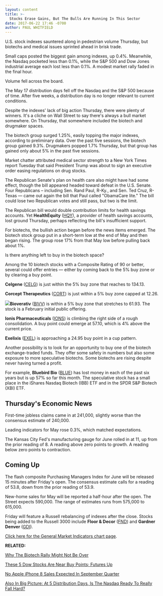 ```yaml
---
layout: content
title: >-
  Stocks Erase Gains, But The Bulls Are Running In This Sector
date: 2017-06-22 17:46 -0700
author: PAUL WHITFIELD
---
```








U.S. stock indexes sauntered along in pedestrian volume Thursday, but biotechs and medical issues sprinted ahead in brisk trade.


Small caps posted the biggest gain among indexes, up 0.4%. Meanwhile, the Nasdaq pocketed less than 0.1%, while the S&P 500 and Dow Jones industrial average each lost less than 0.1%. A modest market rally faded in the final hour.


Volume fell across the board.


The May 17 distribution days fell off the Nasdaq and the S&P 500 because of time. After five weeks, a distribution day is no longer relevant to current conditions.


Despite the indexes' lack of big action Thursday, there were plenty of winners. It's a cliche on Wall Street to say there's always a bull market somewhere. On Thursday, that somewhere included the biotech and drugmaker spaces.



The biotech group surged 1.25%, easily topping the major indexes, according to preliminary data. Over the past five sessions, the biotech group gained 9.3%. Drugmakers popped 1.7% Thursday, but that group has gained only about 5% in the past five sessions.


Market chatter attributed medical sector strength to a New York Times report Tuesday that said President Trump was about to sign an executive order easing regulations on drug stocks.


The Republican Senate's plan on health care also might have had some effect, though the bill appeared headed toward defeat in the U.S. Senate. Four Republicans – including Sen. Rand Paul, R-Ky., and Sen. Ted Cruz, R-Texas — came out again the bill that Paul called "ObamaCare lite." The bill could lose two Republican votes and still pass, but two is the limit.


The Republican bill would double contribution limits for health savings accounts. Yet **HealthEquity** ([HQY](https://research.investors.com/quote.aspx?symbol=HQY)), a provider of health savings accounts, lost ground Thursday, perhaps reflecting the bill's insufficient support.



For biotechs, the bullish action began before the news items emerged. The biotech stock group put in a short-term low at the end of May and then began rising. The group rose 17% from that May low before pulling back about 1%.


Is there anything left to buy in the biotech space?


Among the 10 biotech stocks with a Composite Rating of 90 or better, several could offer entries — either by coming back to the 5% buy zone or by clearing a buy point.


**Celgene** ([CELG](https://research.investors.com/quote.aspx?symbol=CELG)) is just within the 5% buy zone that reaches to 134.13.


**Corcept Therapeutics** ([CORT](https://research.investors.com/quote.aspx?symbol=CORT)) is just within a 5% buy zone capped at 12.26.


**![](https://www.investors.com/wp-content/uploads/2017/06/MP_4x2_062217.png)Bioverativ** ([BIVV](https://research.investors.com/quote.aspx?symbol=BIVV)) is within a 5% buy zone that stretches to 61.93. The stock is a February initial public offering.


**Ionis Pharmaceuticals** ([IONS](https://research.investors.com/quote.aspx?symbol=IONS)) is climbing the right side of a rough consolidation. A buy point could emerge at 57.10, which is 4% above the current price.


**Exelixis** ([EXEL](https://research.investors.com/quote.aspx?symbol=EXEL)) is approaching a 24.95 buy point in a cup pattern.


Another possibility is to look for an opportunity to buy one of the biotech exchange-traded funds. They offer some safety in numbers but also some exposure to more speculative biotechs. Some biotechs are rising despite never having turned a profit.


For example, **Bluebird Bio** ([BLUE](https://research.investors.com/quote.aspx?symbol=BLUE)) has lost money in each of the past six years but is up 57% so far this month. The speculative stock has a small place in the iShares Nasdaq Biotech (IBB) ETF and in the SPDR S&P Biotech (XBI) ETF.


Thursday's Economic News
------------------------


First-time jobless claims came in at 241,000, slightly worse than the consensus estimate of 240,000.


Leading indicators for May rose 0.3%, which matched expectations.


The Kansas City Fed's manufacturing gauge for June rolled in at 11, up from the prior reading of 8. A reading above zero points to growth. A reading below zero points to contraction.


Coming Up
---------


The flash composite Purchasing Managers Index for June will be released 15 minutes after Friday's open. The consensus estimate calls for a reading of 53.8, down from the prior reading of 53.9.


New-home sales for May will be reported a half-hour after the open. The Street expects 590,000. The range of estimates runs from 575,000 to 615,000.


Friday will feature a Russell rebalancing of indexes after the close. Stocks being added to the Russell 3000 include **Floor & Decor** ([FND](https://research.investors.com/quote.aspx?symbol=FND)) and **Gardner Denver** ([GDI](https://research.investors.com/quote.aspx?symbol=GDI)).


[Click here for the General Market Indicators chart page](https://www.investors.com/wp-content/uploads/2017/06/IBD2206152543GMI.pdf).


**RELATED:**


[Why The Biotech Rally Might Not Be Over](https://www.investors.com/news/technology/why-the-biotech-rally-could-still-tack-on-another-15-upside/)


[These 5 Dow Stocks Are Near Buy Points; Futures Up](https://www.investors.com/market-trend/stock-market-today/apple-jpmorgan-among-5-dow-stocks-building-bases-sp-500-futures-up/)


[No Apple iPhone 8 Sales Expected In September Quarter](https://www.investors.com/news/technology/why-the-biotech-rally-could-still-tack-on-another-15-upside/)


[Also In Big Picture: At 5 Distribution Days, Is The Nasdaq Ready To Really Fall Hard?](https://www.investors.com/market-trend/the-big-picture/nasdaq-suffers-5th-distribution-day-are-we-near-a-true-correction/)




